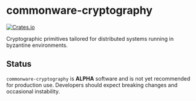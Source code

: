 # commonware-cryptography

[![Crates.io](https://img.shields.io/crates/v/commonware-cryptography.svg)](https://crates.io/crates/commonware-cryptography)

Cryptographic primitives tailored for distributed systems running in byzantine environments.

## Status 

`commonware-cryptography` is **ALPHA** software and is not yet recommended for production use. Developers should expect breaking changes and occasional instability.